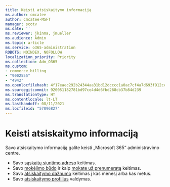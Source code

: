 ```yaml
---
title: Keisti atsiskaitymo informaciją
ms.author: cmcatee
author: cmcatee-MSFT
manager: scotv
ms.date: ''
ms.reviewer: jkinma, jmueller
ms.audience: Admin
ms.topic: article
ms.service: o365-administration
ROBOTS: NOINDEX, NOFOLLOW
localization_priority: Priority
ms.collection: Adm_O365
ms.custom:
- commerce_billing
- "9002555"
- "4942"
ms.openlocfilehash: 4f17eaec292b24344aa31bd12dcccc1a0ac7cf4a7d693f912ccfc03ac316db47
ms.sourcegitcommit: 920051182781bd97ce4d4d6fbd268cb37b84d239
ms.translationtype: HT
ms.contentlocale: lt-LT
ms.lasthandoff: 08/11/2021
ms.locfileid: "57896827"
---
```

# <a name="change-billing-information"></a>Keisti atsiskaitymo informaciją

Savo atsiskaitymo informaciją galite keisti „Microsoft 365“ administravimo centre. 

- Savo [sąskaitų siuntimo adreso](https://docs.microsoft.com/microsoft-365/commerce/billing-and-payments/change-your-billing-addresses) keitimas.
- Savo [mokėjimo būdo](https://docs.microsoft.com/microsoft-365/commerce/billing-and-payments/manage-payment-methods) ir kaip [mokate už prenumeratą](https://docs.microsoft.com/microsoft-365/commerce/billing-and-payments/pay-for-your-subscription) keitimas.
- Savo [atsiskaitymo dažnumo](https://docs.microsoft.com/microsoft-365/commerce/billing-and-payments/change-payment-frequency) keitimas į kas mėnesį arba kas metus.
- Savo [atsiskaitymo profilius](https://docs.microsoft.com/microsoft-365/commerce/billing-and-payments/manage-billing-profiles) valdymas.
